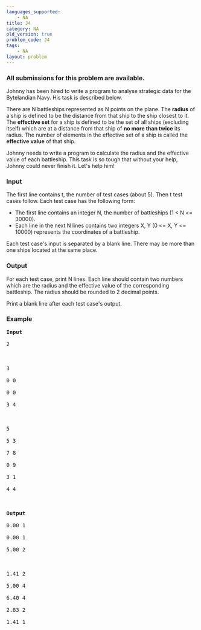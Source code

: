 ```yaml
---
languages_supported:
    - NA
title: J4
category: NA
old_version: true
problem_code: J4
tags:
    - NA
layout: problem
---
```

###  All submissions for this problem are available. 

Johnny has been hired to write a program to analyse strategic data for the Bytelandian Navy. His task is described below.

There are N battleships represented as N points on the plane. The **radius** of a ship is defined to be the distance from that ship to the ship closest to it. The **effective set** for a ship is defined to be the set of all ships (excluding itself) which are at a distance from that ship of **no more than twice** its radius. The number of elements in the effective set of a ship is called the **effective value** of that ship.

Johnny needs to write a program to calculate the radius and the effective value of each battleship. This task is so tough that without your help, Johnny could never finish it. Let's help him!

### Input

The first line contains t, the number of test cases (about 5). Then t test cases follow. Each test case has the following form:

- The first line contains an integer N, the number of battleships (1 < N <= 30000).
- Each line in the next N lines contains two integers X, Y (0 <= X, Y <= 10000) represents the coordinates of a battleship.

Each test case's input is separated by a blank line. There may be more than one ships located at the same place.

### Output

For each test case, print N lines. Each line should contain two numbers which are the radius and the effective value of the corresponding battleship. The radius should be rounded to 2 decimal points.

Print a blank line after each test case's output.

### Example

<pre><b></b><b>Input</b><br></br>2<br></br><br></br>3<br></br>0 0<br></br>0 0<br></br>3 4<br></br><br></br>5<br></br>5 3<br></br>7 8<br></br>0 9<br></br>3 1<br></br>4 4<br></br><br></br><b>Output</b><br></br>0.00 1<br></br>0.00 1<br></br>5.00 2<br></br><br></br>1.41 2<br></br>5.00 4<br></br>6.40 4<br></br>2.83 2<br></br>1.41 1<br></br>
</pre>